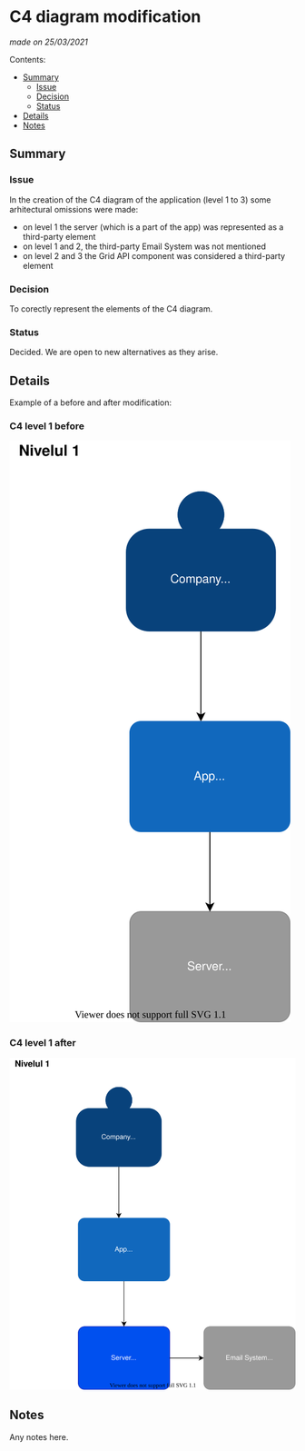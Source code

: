 # C4 diagram modification
*made on 25/03/2021* 

Contents:

* [Summary](#summary)
  * [Issue](#issue)
  * [Decision](#decision)
  * [Status](#status)
* [Details](#details)
* [Notes](#notes)


## Summary


### Issue

In the creation of the C4 diagram of the application (level 1 to 3) some arhitectural omissions were made:
- on level 1 the server (which is a part of the app) was represented as a third-party element
- on level 1 and 2, the third-party Email System was not mentioned
- on level 2 and 3 the Grid API component was considered a third-party element 


### Decision

To corectly represent the elements of the C4 diagram.


### Status

Decided. We are open to new alternatives as they arise.


## Details

Example of a before and after modification:
### C4 level 1 before
![Imaginatorul](https://github.com/Ana-poto/Gird-the-Grid/blob/master/docs/C4v1/level_1.svg)
### C4 level 1 after
![Imaginatorul](https://github.com/Ana-poto/Gird-the-Grid/blob/master/docs/C4v2/level_1v2.svg)


## Notes

Any notes here.
